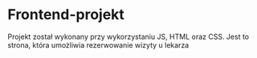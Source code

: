 # Frontend-projekt
Projekt został wykonany przy wykorzystaniu JS, HTML oraz CSS. Jest to strona, która umożliwia rezerwowanie wizyty u lekarza

